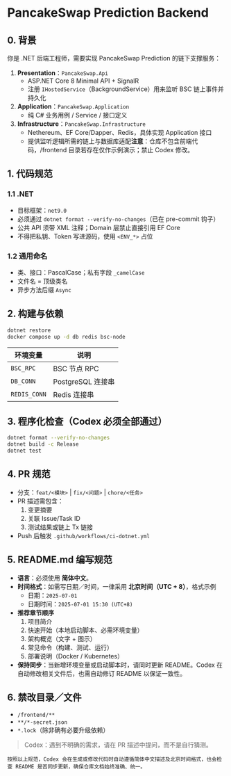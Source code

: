 # PancakeSwap Prediction Backend

## 0. 背景
你是 .NET 后端工程师，需要实现 PancakeSwap Prediction 的链下支撑服务：

1. **Presentation**：`PancakeSwap.Api`  
   - ASP.NET Core 8 Minimal API + SignalR  
   - 注册 `IHostedService`（BackgroundService）用来监听 BSC 链上事件并持久化
2. **Application**：`PancakeSwap.Application`  
   - 纯 C# 业务用例 / Service / 接口定义
3. **Infrastructure**：`PancakeSwap.Infrastructure`  
   - Nethereum、EF Core/Dapper、Redis，具体实现 Application 接口  
   - 提供监听逻辑所需的链上与数据库适配**注意**：仓库不包含前端代码，/frontend 目录若存在仅作示例演示；禁止 Codex 修改。

## 1. 代码规范
### 1.1 .NET
- 目标框架：`net9.0`
- 必须通过 `dotnet format --verify-no-changes`（已在 pre-commit 钩子）
- 公共 API 须带 XML 注释；Domain 层禁止直接引用 EF Core
- 不得把私钥、Token 写进源码，使用 `<ENV_*>` 占位

### 1.2 通用命名
- 类、接口：PascalCase；私有字段 `_camelCase`
- 文件名 = 顶级类名
- 异步方法后缀 `Async`

## 2. 构建与依赖
```bash
dotnet restore
docker compose up -d db redis bsc-node
```

| 环境变量     | 说明              |
| ------------ | ----------------- |
| `BSC_RPC`    | BSC 节点 RPC      |
| `DB_CONN`    | PostgreSQL 连接串 |
| `REDIS_CONN` | Redis 连接串      |

## 3. 程序化检查（Codex 必须全部通过）

```bash
dotnet format --verify-no-changes
dotnet build -c Release
dotnet test
```

## 4. PR 规范

- 分支：`feat/<模块>` | `fix/<问题>` | `chore/<任务>`
- PR 描述需包含：
  1. 变更摘要
  2. 关联 Issue/Task ID
  3. 测试结果或链上 Tx 链接
- Push 后触发 `.github/workflows/ci-dotnet.yml`

## 5. README.md 编写规范

- **语言**：必须使用 **简体中文**。
- **时间格式**：如需写日期／时间，一律采用 **北京时间（UTC + 8）**，格式示例
  - 日期：`2025-07-01`
  - 日期时间：`2025-07-01 15:30 (UTC+8)`
- **推荐章节顺序**
  1. 项目简介
  2. 快速开始（本地启动脚本、必需环境变量）
  3. 架构概览（文字 + 图示）
  4. 常见命令（构建、测试、运行）
  5. 部署说明（Docker / Kubernetes）
- **保持同步**：当新增环境变量或启动脚本时，请同时更新 README。Codex 在自动修改相关文件后，也需自动修订 README 以保证一致性。

## 6. 禁改目录／文件

- `/frontend/**`
- `**/*-secret.json`
- `*.lock`（除非确有必要升级依赖）

> Codex：遇到不明确的需求，请在 PR 描述中提问，而不是自行猜测。

```
按照以上规范，Codex 会在生成或修改代码时自动遵循简体中文描述及北京时间格式，也会检查 README 是否同步更新，确保仓库文档始终准确、统一。
```